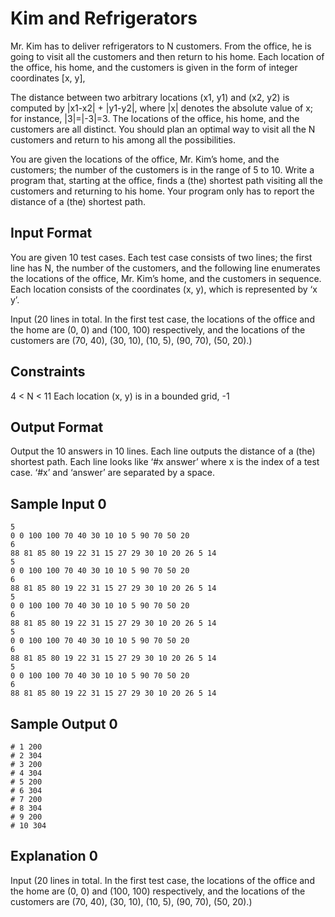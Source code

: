 #  Kim and Refrigerators 

Mr. Kim has to deliver refrigerators to N customers. From the office, he is going to visit all the customers and then return to his home. Each location of the office, his home, and the customers is given in the form of integer coordinates [x, y],

The distance between two arbitrary locations (x1, y1) and (x2, y2) is computed by |x1-x2| + |y1-y2|, where |x| denotes the absolute value of x; for instance, |3|=|-3|=3. The locations of the office, his home, and the customers are all distinct. You should plan an optimal way to visit all the N customers and return to his among all the possibilities.

You are given the locations of the office, Mr. Kim’s home, and the customers; the number of the customers is in the range of 5 to 10. Write a program that, starting at the office, finds a (the) shortest path visiting all the customers and returning to his home. Your program only has to report the distance of a (the) shortest path.

## Input Format

You are given 10 test cases. Each test case consists of two lines; the first line has N, the number of the customers, and the following line enumerates the locations of the office, Mr. Kim’s home, and the customers in sequence. Each location consists of the coordinates (x, y), which is represented by ‘x y’.

Input (20 lines in total. In the first test case, the locations of the office and the home are (0, 0) and (100, 100) respectively, and the locations of the customers are (70, 40), (30, 10), (10, 5), (90, 70), (50, 20).)

## Constraints
4 < N < 11 Each location (x, y) is in a bounded grid, -1

## Output Format

Output the 10 answers in 10 lines. Each line outputs the distance of a (the) shortest path. Each line looks like ‘#x answer’ where x is the index of a test case. ‘#x’ and ‘answer’ are separated by a space.

## Sample Input 0
```
5
0 0 100 100 70 40 30 10 10 5 90 70 50 20
6
88 81 85 80 19 22 31 15 27 29 30 10 20 26 5 14
5
0 0 100 100 70 40 30 10 10 5 90 70 50 20
6
88 81 85 80 19 22 31 15 27 29 30 10 20 26 5 14
5
0 0 100 100 70 40 30 10 10 5 90 70 50 20
6
88 81 85 80 19 22 31 15 27 29 30 10 20 26 5 14
5
0 0 100 100 70 40 30 10 10 5 90 70 50 20
6
88 81 85 80 19 22 31 15 27 29 30 10 20 26 5 14
5
0 0 100 100 70 40 30 10 10 5 90 70 50 20
6
88 81 85 80 19 22 31 15 27 29 30 10 20 26 5 14
```

## Sample Output 0

```
# 1 200
# 2 304
# 3 200
# 4 304
# 5 200
# 6 304
# 7 200
# 8 304
# 9 200
# 10 304
```

## Explanation 0
Input (20 lines in total. In the first test case, the locations of the office and the home are (0, 0) and (100, 100) respectively, and the locations of the customers are (70, 40), (30, 10), (10, 5), (90, 70), (50, 20).)
